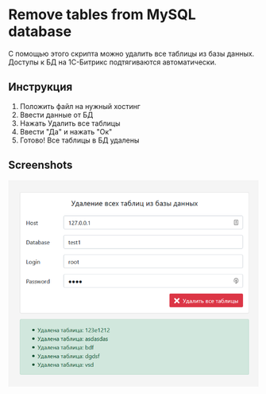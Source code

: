 # Remove tables from MySQL database

С помощью этого скрипта можно удалить все таблицы из базы данных. Доступы к БД на 1С-Битрикс подтягиваются автоматически.

## Инструкция
1. Положить файл на нужный хостинг
2. Ввести данные от БД
3. Нажать Удалить все таблицы
4. Ввести "Да" и нажать "Ок"
5. Готово! Все таблицы в БД удалены

## Screenshots
![Screenshot 1](https://github.com/vmrfriz/php-drop-tables/blob/master/screenshots/1.png?raw=true)
